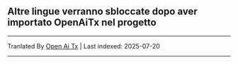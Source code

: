 ## Altre lingue verranno sbloccate dopo aver importato OpenAiTx nel progetto

---

Tranlated By [Open Ai Tx](https://github.com/OpenAiTx/OpenAiTx) | Last indexed: 2025-07-20

---